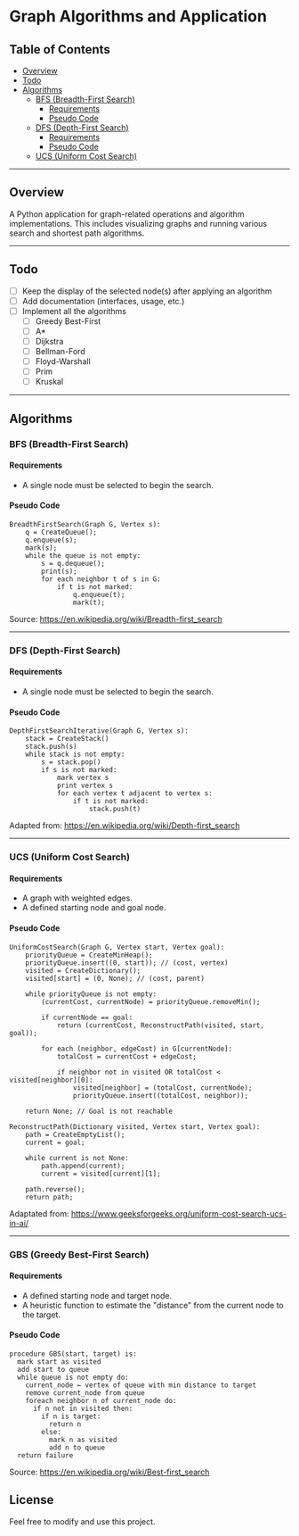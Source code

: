 # Graph Algorithms and Application
 
## Table of Contents
- [Overview](#overview)
- [Todo](#todo)
- [Algorithms](#algorithms)
    - [BFS (Breadth-First Search)](#bfs-breadth-first-search)
        - [Requirements](#requirements)
        - [Pseudo Code](#pseudo-code)
    - [DFS (Depth-First Search)](#dfs-depth-first-search)
        - [Requirements](#requirements-1)
        - [Pseudo Code](#pseudo-code-1)
    - [UCS (Uniform Cost Search)](#ucs-uniform-cost-search)

---

## Overview

A Python application for graph-related operations and algorithm implementations. This includes visualizing graphs and running various search and shortest path algorithms.

---

## Todo

- [ ] Keep the display of the selected node(s) after applying an algorithm
- [ ] Add documentation (interfaces, usage, etc.)
- [ ] Implement all the algorithms
  - [ ] Greedy Best-First
  - [ ] A*
  - [ ] Dijkstra
  - [ ] Bellman-Ford
  - [ ] Floyd-Warshall
  - [ ] Prim
  - [ ] Kruskal

---

## Algorithms

### BFS (Breadth-First Search)

#### Requirements
- A single node must be selected to begin the search.

#### Pseudo Code

```plaintext
BreadthFirstSearch(Graph G, Vertex s):
    q = CreateQueue();
    q.enqueue(s);
    mark(s);
    while the queue is not empty:
        s = q.dequeue();
        print(s);
        for each neighbor t of s in G:
            if t is not marked:
                q.enqueue(t);
                mark(t);
```
Source: https://en.wikipedia.org/wiki/Breadth-first_search

---

### DFS (Depth-First Search)

#### Requirements
- A single node must be selected to begin the search.

#### Pseudo Code

```plaintext
DepthFirstSearchIterative(Graph G, Vertex s):
    stack = CreateStack()
    stack.push(s)
    while stack is not empty:
        s = stack.pop()
        if s is not marked:
            mark vertex s
            print vertex s
            for each vertex t adjacent to vertex s:
                if t is not marked:
                    stack.push(t)
```
Adapted from: https://en.wikipedia.org/wiki/Depth-first_search

---

### UCS (Uniform Cost Search)

#### Requirements
- A graph with weighted edges.
- A defined starting node and goal node.

#### Pseudo Code

```plaintext
UniformCostSearch(Graph G, Vertex start, Vertex goal):
    priorityQueue = CreateMinHeap();
    priorityQueue.insert((0, start)); // (cost, vertex)
    visited = CreateDictionary();
    visited[start] = (0, None); // (cost, parent)

    while priorityQueue is not empty:
        (currentCost, currentNode) = priorityQueue.removeMin();

        if currentNode == goal:
            return (currentCost, ReconstructPath(visited, start, goal));

        for each (neighbor, edgeCost) in G[currentNode]:
            totalCost = currentCost + edgeCost;

            if neighbor not in visited OR totalCost < visited[neighbor][0]:
                visited[neighbor] = (totalCost, currentNode);
                priorityQueue.insert((totalCost, neighbor));

    return None; // Goal is not reachable

ReconstructPath(Dictionary visited, Vertex start, Vertex goal):
    path = CreateEmptyList();
    current = goal;

    while current is not None:
        path.append(current);
        current = visited[current][1];

    path.reverse();
    return path;
```
Adaptated from: https://www.geeksforgeeks.org/uniform-cost-search-ucs-in-ai/

---

### GBS (Greedy Best-First Search)

#### Requirements
- A defined starting node and target node.
- A heuristic function to estimate the "distance" from the current node to the target.

#### Pseudo Code

```plaintext
procedure GBS(start, target) is:
  mark start as visited
  add start to queue
  while queue is not empty do:
    current_node ← vertex of queue with min distance to target
    remove current_node from queue
    foreach neighbor n of current_node do:
      if n not in visited then:
        if n is target:
          return n
        else:
          mark n as visited
          add n to queue
  return failure
```
Source: https://en.wikipedia.org/wiki/Best-first_search

## License

Feel free to modify and use this project.